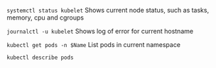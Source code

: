 `systemctl status kubelet`
Shows current node status, such as tasks, memory, cpu and cgroups

`journalctl -u kubelet`
Shows log of error for current hostname

`kubectl get pods -n $Name`
List pods in current namespace

`kubectl describe pods`


